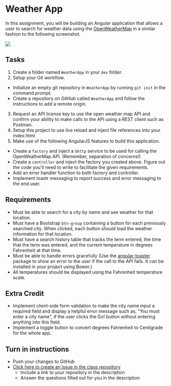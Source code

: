 # Weather App

In this assignment, you will be building an Angular application that allows a user to search for weather data using the [OpenWeatherMap](http://openweathermap.org/) in a similar fashion to the following screenshot.

<img src="http://i.imgur.com/vLI7hzb.png" />

## Tasks
1. Create a folder named `WeatherApp` in your `dev` folder.
2. Setup your Git workflow.
  - Initialize an empty git repository in `WeatherApp` by running `git init` in the command prompt.
  - Create a repository on GitHub called `WeatherApp` and follow the instructions to add a remote origin.
3. Request an API license key to use the open weather map API and confirm your ability to make calls to the API using a REST client such as Postman.
4. Setup this project to use live reload and inject file references into your index.html.
5. Make use of the following AngularJS features to build this application.
  - Create a `factory` and inject a `$http` service to be used for calling the OpenWeatherMap API. (Remember, separation of concerns!)
  - Create a `controller` and inject the factory you created above. Figure out the code you'll need to write to facilitate the given requirements.
  - Add an error handler function to both factory and controller.
  - Implement toastr messaging to report success and error messaging to the end user.
  
## Requirements
- Must be able to search for a city by name and see weather for that location.
- Must have a Bootstrap `btn-group` containing a button for each previously searched city. When clicked, each button should load the weather information for that location.
- Must have a search history table that tracks the term entered, the time that the term was entered, and the current temperature in degrees Fahrenheit at that time.
- Must be able to handle errors gracefully (Use the [angular-toaster](https://github.com/Foxandxss/angular-toastr) package to show an error to the user if the call to the API fails. It can be installed in your project using Bower.)
- All temperatures should be displayed using the Fahrenheit temperature scale.

## Extra Credit
- Implement client-side form validation to make the city name input a required field and display a helpful error message such as, "You must enter a city name", if the user clicks the Go! button without entering anything into this field.
- Implement a toggle button to convert degrees Fahrenheit to Centigrade for the whole app.

## Turn in instructions
* Push your changes to GitHub 
* [Click here to create an issue in the class repository](https://www.github.com/OriginCodeAcademy/Cohort11/issues/new?title=07-WeatherApp&body=1.%20Where%20can%20I%20find%20your%20repository%3F%20(Paste%20the%20url%20of%20your%20repository%20below)%0A%0A2.%20How%20was%20it%20working%20with%20APIs%20for%20the%20first%20time%3F%0A%0A3.%20What%20was%20the%20most%20difficult%20part%20about%20working%20with%20an%20API%3F%0A%0A4.%20What's%20your%20favorite%20part%20about%20this%20assignment%3F)
	* Include a link to your repository in the description
	* Answer the questions filled out for you in the description